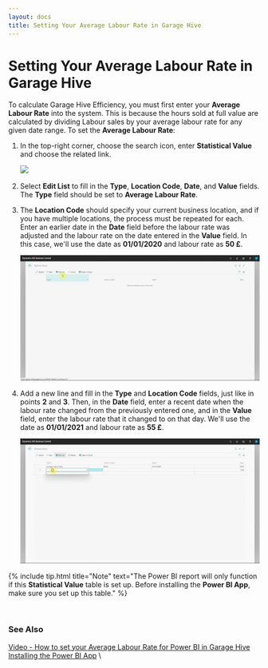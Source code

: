 ```yaml
---
layout: docs
title: Setting Your Average Labour Rate in Garage Hive
---
```


# Setting Your Average Labour Rate in Garage Hive

To calculate Garage Hive Efficiency, you must first enter your **Average Labour Rate** into the system. This is because the hours sold at full value are calculated by dividing Labour sales by your average labour rate for any given date range. To set the **Average Labour Rate**:
1. In the top-right corner, choose the search icon, enter **Statistical Value** and choose the related link.
   
   ![](media/garagehive-labour-rate-setup1.gif)

2. Select **Edit List** to fill in the **Type**, **Location Code**, **Date**, and **Value** fields. The **Type** field should be set to **Average Labour Rate**.
3. The **Location Code** should specify your current business location, and if you have multiple locations, the process must be repeated for each. Enter an earlier date in the **Date** field before the labour rate was adjusted and the labour rate on the date entered in the **Value** field. In this case, we'll use the date as **01/01/2020** and labour rate as **50 £**.
   
   ![](media/garagehive-labour-rate-setup2.gif)

4. Add a new line and fill in the **Type** and **Location Code** fields, just like in points **2** and **3**. Then, in the **Date** field, enter a recent date when the labour rate changed from the previously entered one, and in the **Value** field, enter the labour rate that it changed to on that day. We'll use the date as **01/01/2021** and labour rate as **55 £**.

   ![](media/garagehive-labour-rate-setup3.gif)


{% include tip.html title="Note" text="The Power BI report will only function if this **Statistical Value** table is set up. Before installing the **Power BI App**, make sure you set up this table." %}

<br>

### **See Also**
[Video - How to set your Average Labour Rate for Power BI in Garage Hive](https://youtu.be/lIkkJiUm_FE) \
[Installing the Power BI App](powerbi-installing-app.html) \